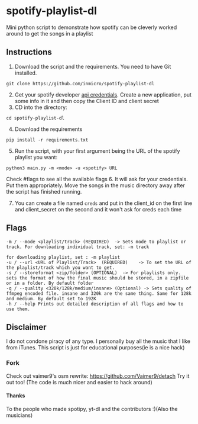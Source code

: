 # spotify-playlist-dl
Mini python script to demonstrate how spotify can be cleverly worked around to get the songs in a playlist

## Instructions
1. Download the script and the requirements. You need to have Git installed.
```
git clone https://github.com/inmicro/spotify-playlist-dl
```
2. Get your spotify developer [api credentials](https://developer.spotify.com/dashboard/). Create a new application, put some info in it and then copy the Client ID and client secret
3. CD into the directory:
```
cd spotify-playlist-dl
```
4. Download the requirements
```
pip install -r requirements.txt
```
5. Run the script, with your first argument being the URL of the spotify playlist you want:
```
python3 main.py -m <mode> -u <spotify> URL
```
Check #flags to see all the available flags
6. It will ask for your credentials. Put them appropriately. Move the songs in the music directory away after the script has finished running.

7. You can create a file named ``creds`` and put in the client_id on the first line and client_secret on the second and it won't ask for creds each time

## Flags
```
-m / --mode <playlist/track> (REQUIRED)  -> Sets mode to playlist or track. For downloading individual track, set: -m track 
                                                                            for downloading playlist, set : -m playlist
-u / --url <URL of Playlist/Track>  (REQUIRED)    -> To set the URL of the playlist/track which you want to get.
-s / --storeformat <zip/folder> (OPTIONAL)  -> For playlists only. sets the format of how the final music should be stored, in a zipfile or in a folder. By default folder
-q / --quality <320k/128k/medium/insane> (Optional) -> Sets quality of ffmpeg encoded file. insane and 320k are the same thing. Same for 128k and medium. By default set to 192K
-h / --help Prints out detailed description of all flags and how to use them.
```

## Disclaimer
I do not condone piracy of any type. I personally buy all the music that I like from iTunes. This script is just for educational purposes(ie is a nice hack)

### Fork
Check out vaimer9's osm rewrite: https://github.com/Vaimer9/detach Try it out too! (The code is much nicer and easier to hack around)
#### Thanks
To the people who made spotipy, yt-dl and the contributors :)(Also the musicians)



